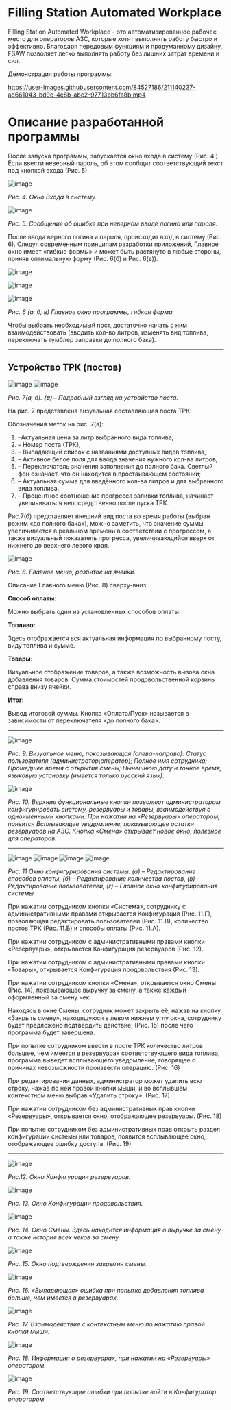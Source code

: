 # Filling Station Automated Workplace
Filling Station Automated Workplace - это автоматизированное рабочее место для операторов АЗС, которые хотят выполнять работу быстро и эффективно. Благодаря передовым функциям и продуманному дизайну, FSAW позволяет легко выполнять работу без лишних затрат времени и сил.

Демонстрация работы программы:

https://user-images.githubusercontent.com/84527186/211140237-ad661043-bd9e-4c8b-abc2-97713bb6fa8b.mp4


# Описание разработанной программы

После запуска программы, запускается окно входа в систему (Рис. 4.). Если ввести неверный пароль, об этом сообщит соответствующий текст под кнопкой входа (Рис. 5).

![image](https://user-images.githubusercontent.com/84527186/211140366-0434fb11-aee6-4a3e-b019-60f2e497ed4a.png)

_Рис. 4. Окно Входа в систему._

![image](https://user-images.githubusercontent.com/84527186/211140370-a7c6858a-2a8c-471e-b0a3-0315e1923c8c.png)

_Рис. 5. Сообщение об ошибке при неверном вводе логина или пароля._

После ввода верного логина и пароля, происходит вход в систему (Рис. 6). Следуя современным принципам разработки приложений, Главное окно имеет «гибкие формы» и может быть растянуто в любые стороны, приняв оптимальную форму (Рис. 6(б) и Рис. 6(в)).

![image](https://user-images.githubusercontent.com/84527186/211140374-6a471867-4ea7-4c9e-919a-30c82aa0d1eb.png)

![image](https://user-images.githubusercontent.com/84527186/211140376-bc5a1417-03d1-4ca0-ab67-ef3f17ca9687.png)

![image](https://user-images.githubusercontent.com/84527186/211140377-7ca767fb-f151-4b09-a921-a1476bc3b237.png)

_Рис. 6 (а, б, в) Главное окно программы, гибкая форма._

Чтобы выбрать необходимый пост, достаточно начать с ним взаимодействовать (вводить кол-во литров, изменять вид топлива, переключать тумблер заправки до полного бака).

----------------------

## Устройство ТРК (постов)

![image](https://user-images.githubusercontent.com/84527186/211140386-634d6052-c95e-4a92-a501-294d2f9ae469.png) ![image](https://user-images.githubusercontent.com/84527186/211140402-9c329580-bc19-4340-aa60-1ea2f1eb568b.png)

_Рис. 7(а, б)._ _**(а) –**_ _Подробный взгляд на устройство поста._

На рис. 7 представлена визуальная составляющая поста ТРК:

Обозначения меток на рис. 7(а):

1. –Актуальная цена за литр выбранного вида топлива,
2. – Номер поста (ТРК),
3. – Выпадающий список с названиями доступных видов топлива,
4. – Активное белое поля для ввода значения нужного кол-ва литров,
5. – Переключатель значения заполнения до полного бака. Светлый фон означает, что он находится в простаивающем состоянии;
6. – Актуальная сумма для введённого кол-ва литров и для выбранного вида топлива.
7. – Процентное соотношение прогресса заливки топлива, начинает увеличиваться непосредственно после пуска ТРК.


Рис.7(б) представляет внешний вид поста во время работы (выбран режим «до полного бака»), можно заметить, что значение суммы увеличивается в реальном времени в соответствии с прогрессом, а также визуальный показатель прогресса, увеличивающийся вверх от нижнего до верхнего левого края.

![image](https://user-images.githubusercontent.com/84527186/211140406-3e2b21f4-2323-4327-8e57-c18ef13b1f83.png)

_Рис. 8. Главное меню, разбитое на ячейки._

Описание Главного меню (Рис. 8) сверху-вниз:

**Способ оплаты:**

Можно выбрать один из установленных способов оплаты.

**Топливо:**

Здесь отображается вся актуальная информация по выбранному посту, виду топлива и сумме.

**Товары:**

Визуальное отображение товаров, а также возможность вызова окна добавления товаров. Сумма стоимостей продовольственной корзины справа внизу ячейки.

**Итог:**

Вывод итоговой суммы. Кнопка «Оплата/Пуск» называется в зависимости от переключателя «до полного бака».

------------------

![image](https://user-images.githubusercontent.com/84527186/211140448-ca26acc8-b946-4818-88df-d759d3580931.png)


_Рис. 9. Визуальное меню, показывающая (слева-направо): Статус пользователя (администратор\оператор); Полное имя сотрудника; Прошедшее время с открытия смены; Нынешнюю дату и точное время; языковую установку (имеется только русский язык)._

![image](https://user-images.githubusercontent.com/84527186/211140460-d4773844-5bf7-45b0-acfd-daaef6e0aa7b.png)

_Рис. 10. Верхние функциональные кнопки позволяют администраторам конфигурировать систему, резервуары и товары, взаимодействуя с одноименными кнопками. При нажатии на «Резервуары» оператором, появится Всплывающее уведомление, показывающее остатки резервуаров на АЗС. Кнопка «Смена» открывает новое окно, полезное для операторов._

-------------------------------------------

![image](https://user-images.githubusercontent.com/84527186/211140466-54c92f9d-2145-4d11-9f1e-77972b9bd490.png) ![image](https://user-images.githubusercontent.com/84527186/211140469-bd8edd27-6000-4220-9043-dd3e9050ebab.png) ![image](https://user-images.githubusercontent.com/84527186/211140471-35eddec7-998b-4f7c-a544-226ec4a07ae1.png) ![image](https://user-images.githubusercontent.com/84527186/211140474-6d912241-35fb-4e64-a2b4-a2f2a2db1c14.png)

_Рис. 11 Окно конфигурирования системы. (а) – Редактирование способов оплаты, (б) – Редактирование количества постов, (в) – Редактирование пользователей, (г) – Главное окно конфигурирования системы_

При нажатии сотрудником кнопки «Система», сотруднику с административными правами открывается Конфигурация (Рис. 11.Г), позволяющая редактировать пользователей (Рис. 11.В), количество постов ТРК (Рис. 11.Б) и способы оплаты (Рис. 11.А).

При нажатии сотрудником с административными правами кнопки «Резервуары», открывается Конфигурация резервуаров (Рис. 12).

При нажатии сотрудником с административными правами кнопки «Товары», открывается Конфигурация продовольствия (Рис. 13).

При нажатии сотрудником кнопки «Смена», открывается окно Смены (Рис. 14), показывающее выручку за смену, а также каждый оформленный за смену чек.

Находясь в окне Смены, сотрудник может закрыть её, нажав на кнопку «Закрыть смену», находящуюся в левом нижнем углу окна, сотруднику будет предложено подтвердить действие, (Рис. 15) после чего программа будет завершена.

При попытке сотрудником ввести в посте ТРК количество литров большее, чем имеется в резервуарах соответствующего вида топлива, программа выведет всплывающего уведомление, говорящее о причинах невозможности произвести операцию. (Рис. 16)

При редактировании данных, администратор может удалить всю строку, нажав по ней правой кнопки мыши, и во всплывшем контекстном меню выбрав «Удалить строку». (Рис. 17)

При нажатии сотрудником без административных прав кнопки «Резервуары», открывается окно, отображающее резервуары. (Рис. 18)

При попытке сотрудником без административных прав открыть раздел конфигурации системы или товаров, появится всплывающее окно, отображающее ошибку доступа. (Рис. 19)

---------------------------------

![image](https://user-images.githubusercontent.com/84527186/211140480-260e1094-be8f-481a-a41d-abd7b2b28e00.png)

_Рис.12. Окно Конфигурации резервуаров._

![image](https://user-images.githubusercontent.com/84527186/211140482-979b1e4a-4852-40bb-990b-10e4b19d04c0.png)

_Рис. 13. Окно Конфигурации продовольствия._

![image](https://user-images.githubusercontent.com/84527186/211140485-57f49c18-1687-468e-a48e-879200c29abe.png)

_Рис. 14. Окно Смены. Здесь находится информация о выручке за смену, а также история всех чеков за смену._

![image](https://user-images.githubusercontent.com/84527186/211140488-cb930575-a7f8-41f7-ad00-ae7358a7027f.png)

_Рис. 15. Окно подтверждения закрытия смены._

![image](https://user-images.githubusercontent.com/84527186/211140491-60fb091f-0012-4ecb-8a20-55233d76402f.png)

_Рис. 16. «Выпадающая» ошибка при попытке добавления топлива больше, чем имеется в резервуарах._

![image](https://user-images.githubusercontent.com/84527186/211140498-f1282c1d-a8a0-4a9e-ac56-f467f8c00f41.png)

_Рис. 17. Взаимодействие с контекстным меню по нажатию правой кнопки мыши._

![image](https://user-images.githubusercontent.com/84527186/211140504-49cfe8fe-c42e-4127-91b4-b2df05aa9a60.png)

_Рис. 18. Информация о резервуарах, при нажатии на «Резервуары» оператором._

![image](https://user-images.githubusercontent.com/84527186/211140506-1f3a9e81-cd71-47f4-a985-a18194692f03.png)

_Рис. 19. Соответствующие ошибки при попытке войти в Конфигуратор оператором_
